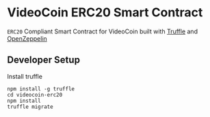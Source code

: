 # VideoCoin ERC20 Smart Contract
`ERC20` Compliant Smart Contract for VideoCoin built with [Truffle](http://truffleframework.com/) and [OpenZeppelin](https://openzeppelin.org/)

## Developer Setup
Install truffle
```
npm install -g truffle
cd videocoin-erc20
npm install
truffle migrate
```


